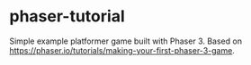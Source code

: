 # phaser-tutorial
Simple example platformer game built with Phaser 3.  Based on https://phaser.io/tutorials/making-your-first-phaser-3-game.
